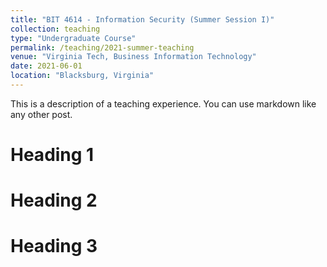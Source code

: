 ```yaml
---
title: "BIT 4614 - Information Security (Summer Session I)"
collection: teaching
type: "Undergraduate Course"
permalink: /teaching/2021-summer-teaching
venue: "Virginia Tech, Business Information Technology"
date: 2021-06-01
location: "Blacksburg, Virginia"
---
```


This is a description of a teaching experience. You can use markdown like any other post.

Heading 1
======

Heading 2
======

Heading 3
======
